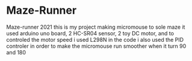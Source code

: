 # Maze-Runner
Maze-runner 2021
this is my project making micromouse to sole maze
it used arduino uno board, 2 HC-SR04 sensor, 2 toy DC motor, and to controled the motor speed i used L298N
in the code i also used the PID controler in order to make the micromouse run smoother when it turn 90 and 180
